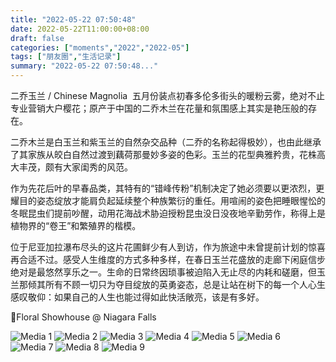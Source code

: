 ```yaml
---
title: "2022-05-22 07:50:48"
date: 2022-05-22T11:00:00+08:00
draft: false
categories: ["moments","2022","2022-05"]
tags: ["朋友圈","生活记录"]
summary: "2022-05-22 07:50:48..."
---
```


二乔玉兰 / Chinese Magnolia 
​
五月份装点初春多伦多街头的暖粉云雾，绝对不止专业营销大户樱花；原产于中国的二乔木兰在花量和氛围感上其实是艳压般的存在。

二乔木兰是白玉兰和紫玉兰的自然杂交品种（二乔的名称起得极妙），也由此继承了其家族从皎白自然过渡到藕荷那曼妙多姿的色彩。玉兰的花型典雅矜贵，花株高大丰茂，颇有大家闺秀的风范。

作为先花后叶的早春品类，其特有的“错峰传粉”机制决定了她必须要以更浓烈，更耀目的姿态绽放才能肩负起延续整个种族繁衍的重任。用喧闹的姿色把睡眼惺忪的冬眠昆虫们提前吵醒，动用花海战术胁迫授粉昆虫没日没夜地辛勤劳作，称得上是植物界的“卷王”和繁殖界的楷模。

位于尼亚加拉瀑布尽头的这片花圃鲜少有人到访，作为旅途中未曾提前计划的惊喜再合适不过。感受人生维度的方式多种多样，在春日玉兰花盛放的走廊下闲庭信步绝对是最悠然享乐之一。生命的日常终因琐事被迫陷入无止尽的内耗和磋磨，但玉兰那倾其所有不顾一切只为夺目绽放的英勇姿态，总是让站在树下的每一个人心生感叹敬仰：如果自己的人生也能过得如此快活敞亮，该是有多好。

📍Floral Showhouse @ Niagara Falls
​

![Media 1](/Moments/photos/2022-05-22/202205220750480.jpg)
![Media 2](/Moments/photos/2022-05-22/202205220750481.jpg)
![Media 3](/Moments/photos/2022-05-22/202205220750482.jpg)
![Media 4](/Moments/photos/2022-05-22/202205220750483.jpg)
![Media 5](/Moments/photos/2022-05-22/202205220750484.jpg)
![Media 6](/Moments/photos/2022-05-22/202205220750485.jpg)
![Media 7](/Moments/photos/2022-05-22/202205220750486.jpg)
![Media 8](/Moments/photos/2022-05-22/202205220750487.jpg)
![Media 9](/Moments/photos/2022-05-22/202205220750488.jpg)

